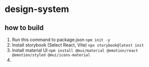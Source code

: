 # design-system

## how to build
1. Run this command to package.json
`npm init -y`
2. Install storybook (Select React, Vite)
`npx storybook@latest init`
3. Install material UI
`npm install @mui/material @emotion/react @emotion/styled @mui/icons-material`
4. 
